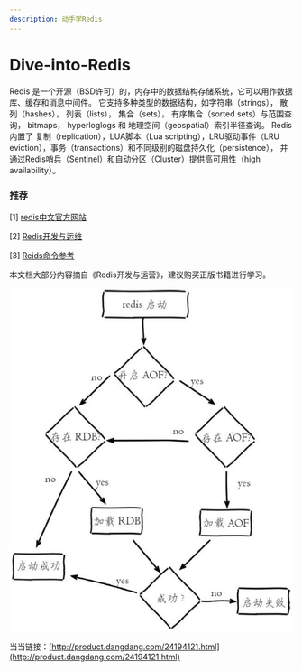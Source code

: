 ```yaml
---
description: 动手学Redis
---
```


# Dive-into-Redis

Redis 是一个开源（BSD许可）的，内存中的数据结构存储系统，它可以用作数据库、缓存和消息中间件。 它支持多种类型的数据结构，如字符串（strings）， 散列（hashes）， 列表（lists）， 集合（sets）， 有序集合（sorted sets）与范围查询， bitmaps， hyperloglogs 和 地理空间（geospatial）索引半径查询。 Redis 内置了 复制（replication），LUA脚本（Lua scripting），LRU驱动事件（LRU eviction），事务（transactions）和不同级别的磁盘持久化（persistence）， 并通过Redis哨兵（Sentinel）和自动分区（Cluster）提供高可用性（high availability）。

### 推荐

\[1\] [redis中文官方网站](http://www.redis.cn/)

\[2\] [Redis开发与运维](https://book.douban.com/subject/26971561/)

\[3\] [Reids命令参考](http://doc.redisfans.com/)

本文档大部分内容摘自《Redis开发与运营》，建议购买正版书籍进行学习。

![](.gitbook/assets/image%20%28109%29.png)

当当链接：[http://product.dangdang.com/24194121.html](http://product.dangdang.com/24194121.html)

